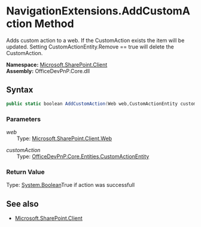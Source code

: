 # NavigationExtensions.AddCustomAction Method  
Adds custom action to a web. If the CustomAction exists the item will be updated.
            Setting CustomActionEntity.Remove == true will delete the CustomAction.  

**Namespace:** [Microsoft.SharePoint.Client](Microsoft.SharePoint.Client.md)  
**Assembly:** OfficeDevPnP.Core.dll  
## Syntax
```C#
public static boolean AddCustomAction(Web web,CustomActionEntity customAction)
```
### Parameters
*web*  
&emsp;&emsp;Type: [Microsoft.SharePoint.Client.Web](Microsoft.SharePoint.Client.Web.md) 
&emsp;&emsp;  
  
*customAction*  
&emsp;&emsp;Type: [OfficeDevPnP.Core.Entities.CustomActionEntity](OfficeDevPnP.Core.Entities.CustomActionEntity.md) 
&emsp;&emsp;  
  
### Return Value
Type: [System.Boolean](System.Boolean.md 
)True if action was successfull

## See also
- [Microsoft.SharePoint.Client](Microsoft.SharePoint.Client.md)
